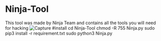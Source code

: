 # Ninja-Tool
This tool was made by Ninja Team and contains all the tools you will need for hacking
![Capture](https://user-images.githubusercontent.com/118077991/201493003-def30fd2-5ff3-4e01-9b93-98833c6f361b.JPG)
#install
cd Ninja-Tool
chmod -R 755 Ninja.py
sudo pip3 install -r requirement.txt
sudo python3 Ninja.py
